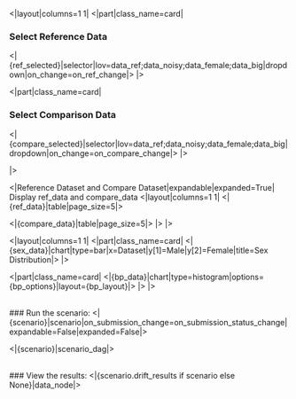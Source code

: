 <|layout|columns=1 1|
<|part|class_name=card|
### Select Reference Data<br/>
<|{ref_selected}|selector|lov=data_ref;data_noisy;data_female;data_big|dropdown|on_change=on_ref_change|>
|>

<|part|class_name=card|
### Select Comparison Data<br/>
<|{compare_selected}|selector|lov=data_ref;data_noisy;data_female;data_big|dropdown|on_change=on_compare_change|>
|>


|>

<|Reference Dataset and Compare Dataset|expandable|expanded=True|
Display ref_data and compare_data
<|layout|columns=1 1|
<|{ref_data}|table|page_size=5|>

<|{compare_data}|table|page_size=5|>
|>
|>

<|layout|columns=1 1|
<|part|class_name=card|
<|{sex_data}|chart|type=bar|x=Dataset|y[1]=Male|y[2]=Female|title=Sex Distribution|>
|>

<|part|class_name=card|
<|{bp_data}|chart|type=histogram|options={bp_options}|layout={bp_layout}|>
|>
|>

<br/>
### Run the scenario:
<|{scenario}|scenario|on_submission_change=on_submission_status_change|expandable=False|expanded=False|>

<|{scenario}|scenario_dag|>

<br/>
### View the results:
<|{scenario.drift_results if scenario else None}|data_node|>